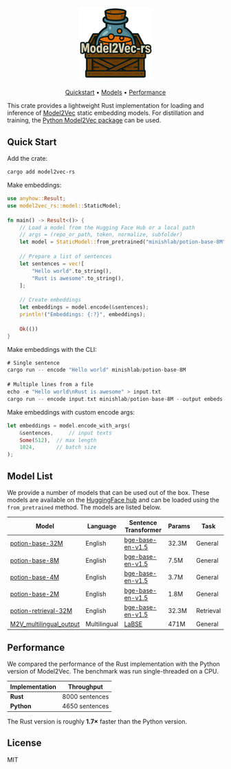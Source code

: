 
<div align="center">
    <picture>
      <img width="35%" alt="Model2Vec logo" src="assets/images/model2vec_rs_logo.png">
    </picture>
  </a>
</div>

<div align="center">

[Quickstart](#quickstart) •
[Models](#models) •
[Performance](#performance)
</div>

This crate provides a lightweight Rust implementation for loading and inference of [Model2Vec](https://github.com/MinishLab/model2vec) static embedding models. For distillation and training, the [Python Model2Vec package](https://github.com/MinishLab/model2vec) can be used.



## Quick Start

Add the crate:

```bash
cargo add model2vec-rs
```

Make embeddings:

```rust
use anyhow::Result;
use model2vec_rs::model::StaticModel;

fn main() -> Result<()> {
    // Load a model from the Hugging Face Hub or a local path
    // args = (repo_or_path, token, normalize, subfolder)
    let model = StaticModel::from_pretrained("minishlab/potion-base-8M", None, None, None)?;

    // Prepare a list of sentences
    let sentences = vec![
        "Hello world".to_string(),
        "Rust is awesome".to_string(),
    ];

    // Create embeddings
    let embeddings = model.encode(&sentences);
    println!("Embeddings: {:?}", embeddings);

    Ok(())
}
```


Make embeddings with the CLI:

```rust
# Single sentence
cargo run -- encode "Hello world" minishlab/potion-base-8M

# Multiple lines from a file
echo -e "Hello world\nRust is awesome" > input.txt
cargo run -- encode input.txt minishlab/potion-base-8M --output embeds.json
```


Make embeddings with custom encode args:

```rust
let embeddings = model.encode_with_args(
    &sentences,     // input texts
    Some(512),  // max length
    1024,       // batch size
);
```

## Model List

We provide a number of models that can be used out of the box. These models are available on the [HuggingFace hub](https://huggingface.co/collections/minishlab/model2vec-base-models-66fd9dd9b7c3b3c0f25ca90e) and can be loaded using the `from_pretrained` method. The models are listed below.



| Model                                                                 | Language    | Sentence Transformer                                            | Params  | Task      |
|-----------------------------------------------------------------------|------------|-----------------------------------------------------------------|---------|-----------|
| [potion-base-32M](https://huggingface.co/minishlab/potion-base-32M)   | English    | [bge-base-en-v1.5](https://huggingface.co/BAAI/bge-base-en-v1.5) | 32.3M   | General   |
| [potion-base-8M](https://huggingface.co/minishlab/potion-base-8M)     | English    | [bge-base-en-v1.5](https://huggingface.co/BAAI/bge-base-en-v1.5) | 7.5M    | General   |
| [potion-base-4M](https://huggingface.co/minishlab/potion-base-4M)     | English    | [bge-base-en-v1.5](https://huggingface.co/BAAI/bge-base-en-v1.5) | 3.7M    | General   |
| [potion-base-2M](https://huggingface.co/minishlab/potion-base-2M)     | English    | [bge-base-en-v1.5](https://huggingface.co/BAAI/bge-base-en-v1.5) | 1.8M    | General   |
| [potion-retrieval-32M](https://huggingface.co/minishlab/potion-retrieval-32M) | English    | [bge-base-en-v1.5](https://huggingface.co/BAAI/bge-base-en-v1.5) | 32.3M   | Retrieval |
| [M2V_multilingual_output](https://huggingface.co/minishlab/M2V_multilingual_output) | Multilingual | [LaBSE](https://huggingface.co/sentence-transformers/LaBSE)      | 471M    | General   |


## Performance

We compared the performance of the Rust implementation with the Python version of Model2Vec. The benchmark was run single-threaded on a CPU.

| Implementation | Throughput                                         |
| -------------- | -------------------------------------------------- |
| **Rust**       | 8000 sentences |
| **Python**     | 4650 sentences |

The Rust version is roughly **1.7×** faster than the Python version.


## License

MIT
